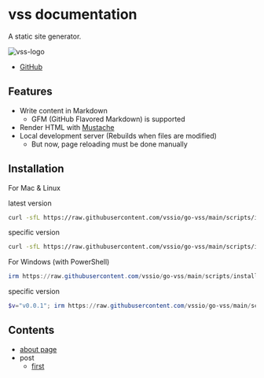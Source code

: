 # vss documentation

A static site generator.

![vss-logo](./image.gif)

- [GitHub](https://github.com/vssio/go-vss)

## Features

- Write content in Markdown
  - GFM (GitHub Flavored Markdown) is supported
- Render HTML with [Mustache](https://github.com/cbroglie/mustache)
- Local development server (Rebuilds when files are modified)
    - But now, page reloading must be done manually

## Installation

For Mac & Linux

latest version
```sh
curl -sfL https://raw.githubusercontent.com/vssio/go-vss/main/scripts/install.sh | sh
```

specific version
```sh
curl -sfL https://raw.githubusercontent.com/vssio/go-vss/main/scripts/install.sh | sh -s v0.0.1
```

For Windows (with PowerShell)
```powershell
irm https://raw.githubusercontent.com/vssio/go-vss/main/scripts/install.ps1 | iex
```

specific version
```powershell
$v="v0.0.1"; irm https://raw.githubusercontent.com/vssio/go-vss/main/scripts/install.ps1 | iex
```

## Contents

- [about page](./about)
- post
  - [first](./post/first)